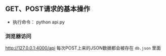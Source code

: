 ## GET、POST请求的基本操作      
  
*  执行命令：  python api.py    

### 浏览器访问    
http://127.0.0.1:4000/api  每次POST上来的JSON数据都会被存在 `db.json` 里面    
